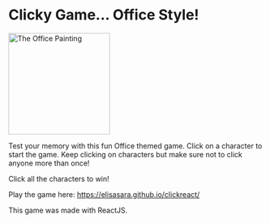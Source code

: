 # Clicky Game... Office Style!

<img src="https://www.nbcstore.com/media/catalog/product/cache/1/image/9df78eab33525d08d6e5fb8d27136e95/t/h/theoffice_pamswatercolor_poster_merch_image.jpg" alt="The Office Painting" width="200px">

Test your memory with this fun Office themed game. Click on a character to start the game. Keep clicking on characters but make sure not to click anyone more than once!

Click all the characters to win!

Play the game here: https://elisasara.github.io/clickreact/

This game was made with ReactJS.